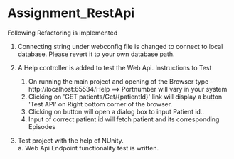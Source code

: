 # Assignment_RestApi

Following Refactoring is implemented
1. Connecting string under webconfig file is changed to connect to local database. Please revert it to your own database path.
2. A Help controller is added to test the Web Api. 
    Instructions to Test
    1. On running the main project and opening of the Browser type -  http://localhost:65534/Help  ==> Portnumber will vary in your system
    2. Clicking on 'GET patients/Get/{patientId}' link will display a button 'Test API' on Right bottom corner of the browser.
    3. Clicking on button will open a dialog box to input Patient id..
    4. Input of correct patient id will fetch patient and its corresponding Episodes

3. Test project with the help of NUnity.  
    a. Web Api Endpoint functionality test is written.

